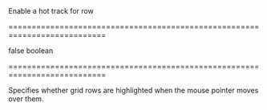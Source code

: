 <!--**
/*-------------------------------------------
    Auto-generated file. Do not modify.
-------------------------------------------

**-->
<!--d-->Enable a hot track for row<!--/d-->
===========================================================================
<!--default-->false<!--/default-->
<!--type-->boolean<!--/type-->
===========================================================================

<!--shortDescription-->
Specifies whether grid rows are highlighted when the mouse pointer moves over them.
<!--/shortDescription-->

<!--fullDescription-->

<!--/fullDescription-->

<!--handmade-->
<!--/handmade-->